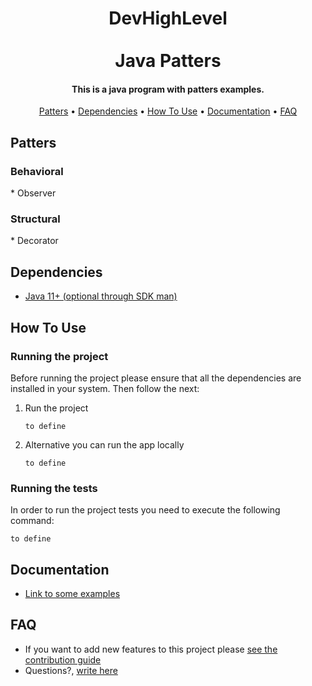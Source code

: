 <h1 align="center">
  DevHighLevel
  <br>
  <br>
  Java Patters
  <br>
</h1>
<h4 align="center">This is a java program with patters examples.</h4>
<p align="center">
  <a href="#patters">Patters</a> •
  <a href="#dependencies">Dependencies</a> •
  <a href="#how-to-use">How To Use</a> •
  <a href="#documentation">Documentation</a> •
  <a href="#faq">FAQ</a>
</p>

## Patters

<h3>Behavioral</h3>
* Observer

<h3>Structural</h3>
* Decorator

## Dependencies

* [Java 11+ (optional through SDK man)](https://sdkman.io/jdks)

## How To Use

### Running the project

Before running the project please ensure that all the dependencies are installed in your system. Then follow the next:

1. Run the project

    ```
    to define
    ```

2. Alternative you can run the app locally

    ```
   to define
    ```

### Running the tests

In order to run the project tests you need to execute the following command:

```
to define
```

## Documentation

* [Link to some examples](https://www.tutorialspoint.com/design_pattern)

## FAQ

* If you want to add new features to this project please [see the contribution guide](.github/CONTRIBUTING.md)
* Questions?, <a href="mailto:devhighlevel@gmail.com?Subject=Question about Project" target="_blank">write here</a>
